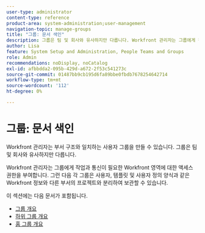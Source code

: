 ```yaml
---
user-type: administrator
content-type: reference
product-area: system-administration;user-management
navigation-topic: manage-groups
title: "그룹: 문서 색인"
description: 그룹은 팀 및 회사와 유사하지만 다릅니다. Workfront 관리자는 그룹에게 작업과 통신이 필요한 Workfront 영역에 대한 액세스 권한을 부여합니다.
author: Lisa
feature: System Setup and Administration, People Teams and Groups
role: Admin
recommendations: noDisplay, noCatalog
exl-id: afbbdda2-095b-429d-a672-2f53c541273c
source-git-commit: 01487bb9cb195d6fa89bbe0fbdb7678254642714
workflow-type: tm+mt
source-wordcount: '112'
ht-degree: 0%

---
```


# 그룹: 문서 색인

Workfront 관리자는 부서 구조와 일치하는 사용자 그룹을 만들 수 있습니다. 그룹은 팀 및 회사와 유사하지만 다릅니다.

Workfront 관리자는 그룹에게 작업과 통신이 필요한 Workfront 영역에 대한 액세스 권한을 부여합니다. 그런 다음 각 그룹은 사용자, 템플릿 및 사용자 정의 양식과 같은 Workfront 정보와 다른 부서의 프로젝트와 분리하여 보관할 수 있습니다.

이 섹션에는 다음 문서가 포함됩니다.

* [그룹 개요](../../../administration-and-setup/manage-groups/groups-overview/groups.md)
* [하위 그룹 개요](../../../administration-and-setup/manage-groups/groups-overview/subgroups.md)
* [홈 그룹 개요](../../../administration-and-setup/manage-groups/groups-overview/home-groups.md)
